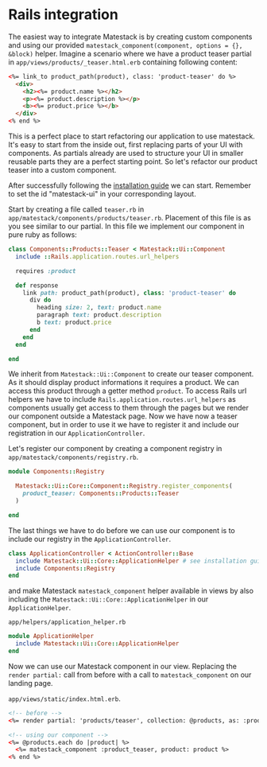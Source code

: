 # Rails integration

The easiest way to integrate Matestack is by creating custom components and using our provided `matestack_component(component, options = {}, &block)` helper. Imagine a scenario where we have a product teaser partial in `app/views/products/_teaser.html.erb` containing following content:

```html
<%= link_to product_path(product), class: 'product-teaser' do %>
  <div>
    <h2><%= product.name %></h2>
    <p><%= product.description %></p>
    <b><%= product.price %></b>
  </div>
<% end %>
```

This is a perfect place to start refactoring our application to use matestack. It's easy to start from the inside out, first replacing parts of your UI with components. As partials already are used to structure your UI in smaller reusable parts they are a perfect starting point. So let's refactor our product teaser into a custom component.

After successfully following the [installation guide](/docs/start/100-installation/README.md) we can start. Remember to set the id "matestack-ui" in your corresponding layout.

Start by creating a file called `teaser.rb` in `app/matestack/components/products/teaser.rb`. Placement of this file is as you see similar to our partial. In this file we implement our component in pure ruby as follows:

```ruby
class Components::Products::Teaser < Matestack::Ui::Component
  include ::Rails.application.routes.url_helpers

  requires :product

  def response
    link path: product_path(product), class: 'product-teaser' do
      div do
        heading size: 2, text: product.name
        paragraph text: product.description
        b text: product.price
      end
    end
  end

end
```

We inherit from `Matestack::Ui::Component` to create our teaser component. As it should display product informations it requires a product. We can access this product through a getter method `product`. To access Rails url helpers we have to include `Rails.application.routes.url_helpers` as components usually get access to them through the pages but we render our component outside a Matestack page. Now we have now a teaser component, but in order to use it we have to register it and include our registration in our `ApplicationController`.

Let's register our component by creating a component registry in `app/matestack/components/registry.rb`.

```ruby
module Components::Registry

  Matestack::Ui::Core::Component::Registry.register_components(
    product_teaser: Components::Products::Teaser
  )

end
```

The last things we have to do before we can use our component is to include our registry in the `ApplicationController`.

```ruby
class ApplicationController < ActionController::Base
  include Matestack::Ui::Core::ApplicationHelper # see installation guide for details
  include Components::Registry
end
```

and make Matestack `matestack_component` helper available in views by also including the `Matestack::Ui::Core::ApplicationHelper` in our `ApplicationHelper`.

`app/helpers/application_helper.rb`

```ruby
module ApplicationHelper
  include Matestack::Ui::Core::ApplicationHelper
end
```

Now we can use our Matestack component in our view. Replacing the `render partial:` call from before with a call to `matestack_component` on our landing page.

`app/views/static/index.html.erb`.

```html
<!-- before -->
<%= render partial: 'products/teaser', collection: @products, as: :product %>

<!-- using our component -->
<%= @products.each do |product| %>
  <%= matestack_component :product_teaser, product: product %>
<% end %>
```
